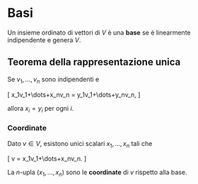 # Basi

Un insieme ordinato di vettori di $V$ è una **base** se è linearmente indipendente
e genera $V$.

## Teorema della rappresentazione unica

Se $v_1,\dots,v_n$ sono indipendenti e

\[
x_1v_1+\dots+x_nv_n = y_1v_1+\dots+y_nv_n,
\]

allora $x_i=y_i$ per ogni $i$.

### Coordinate

Dato $v\in V$, esistono unici scalari $x_1,\dots,x_n$ tali che

\[
v = x_1v_1+\dots+x_nv_n.
\]

La $n$-upla $(x_1,\dots,x_n)$ sono le **coordinate** di $v$ rispetto alla base.
